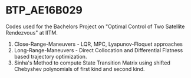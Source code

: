 # BTP_AE16B029
Codes used for the Bachelors Project on "Optimal Control of Two Satellite Rendezvous" at IITM.
1) Close-Range-Maneuvers - LQR, MPC, Lyapunov-Floquet approaches
2) Long-Range-Maneuvers - Direct Collocation and Differential Flatness based trajectory optimization.
3) Sinha's Method to compute State Transition Matrix using shifted Chebyshev polynomials of first kind and second kind.
